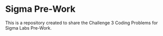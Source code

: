 # Sigma Pre-Work

This is a repository created to share the Challenge 3 Coding Problems for Sigma Labs Pre-Work.
